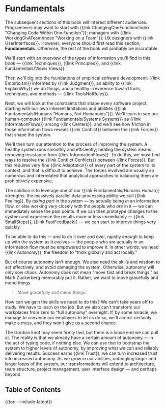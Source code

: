 # Fundamentals

The subsequent sections of this book will interest different audiences. Programmers may want to start with {{link ChangingOneFunction/index "Changing Code Within One Function"}}; managers with {{link WorkingOnATeam/index "Working on a Team"}}; UX designers with {{link UserInterfaces}}. However, everyone should first read this section, **Fundamentals**. Otherwise, the rest of the book will probably be inscrutable.

We'll start with an overview of the types of information you'll find in this book — {{link Techniques}}, {{link Principles}}, and {{link Fundamentals/Views Views}}.

Then we'll dig into the foundations of empirical software development: {{link Empiricism}} informed by {{link Judgment}}, an ability to {{link ExplainWhy}} we do things, and a healthy irreverence toward tools, techniques, and methods — {{link ToolsNotRules}}.

Next, we will look at the constraints that shape every software project, starting with our own inherent limitations and abilities ({{link Fundamentals/Humans "Humans, Not Humanoids"}}). We'll learn to see our human-computer {{link Fundamentals/Systems Systems}} as {{link InformationFlows}} among {{link Centers}}, and we'll see how friction in those information flows reveals {{link Conflict}} between the {{link Forces}} that shape the system.

We'll then turn our attention to the process of improving the system. A healthy system runs smoothly and efficiently; healing the system means removing resistance from {{link InformationFlows}}. To do this, we must find ways to resolve the {{link Conflict Conflicts}} between {{link Forces}}. But this requires very fine {{link Adaptation}} of every part of the system to its context, and that is difficult to achieve. The forces involved are usually so numerous and interrelated that analytical approaches to balancing them are prohibitively expensive.

The solution is to leverage one of our {{link Fundamentals/Humans Human}} strengths: the massively parallel data-processing ability we call {{link Feeling}}. By _taking part_ in the system — by actually being _in_ an information flow, or else working very closely with the people who _are_ in it — we can immediately sense the pain points. If we can then prototype changes to the system and experience the results more or less immediately — {{link SmallSteps}}, {{link FastFeedback}} — we can start to improve things very quickly.

To be able to do this — and to do it over and over, rapidly enough to keep up with the system as it evolves — the people who are actually _in_ an information flow must be empowered to improve it. In other words, we need {{link Autonomy}}, the freedom to "think globally and act locally."

But of course autonomy isn't enough. We also need the skills and wisdom to act effectively, and avoid damaging the system. Otherwise, autonomy will only sow chaos. Autonomy does not mean "move fast and break things," as Mark Zuckerberg memorably put it. Rather, we want to move gracefully and mend things.

<blockquote class="pullquote">
<p>Move gracefully and mend things.</p>
</blockquote>

How can we gain the skills we need to do this? We can't take years off to study. We have to learn on the job. But we also can't transform our workplaces from zero to "full autonomy" overnight. If, by some miracle, we manage to convince our employers to let us do so, we'll almost certainly make a mess, and they won't give us a second chance.

The Gordian knot may seem firmly tied, but there is a loose end we can pull at. The reality is that we already have a certain amount of autonomy — in the act of typing code, if nothing else. We can use that to bootstrap the system to higher levels of autonomy, by improving what we can and reliably delivering results. Success earns {{link Trust}}; we can turn increased trust into increased autonomy. As we grow in our abilities, untangling larger and larger loops of the system, our transformations will extend to architecture, team structure, project management, user interface design — and perhaps beyond.

## Table of Contents

{{toc --include-latent}}
